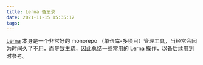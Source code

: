 ```yaml
---
title: Lerna 备忘录
date: 2021-11-15 15:35:12
tags:
---
```


[Lerna](https://github.com/lerna/lerna) 本身是一个非常好的 monorepo （单仓库-多项目）管理工具，当经常会因为时间久了不用，而导致生疏，因此总结一些常用的 Lerna 操作，以备后续用到时参考。

